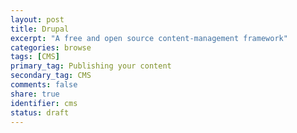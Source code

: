 ```yaml
---
layout: post
title: Drupal
excerpt: "A free and open source content-management framework"
categories: browse
tags: [CMS]
primary_tag: Publishing your content
secondary_tag: CMS
comments: false
share: true
identifier: cms
status: draft
---
```

